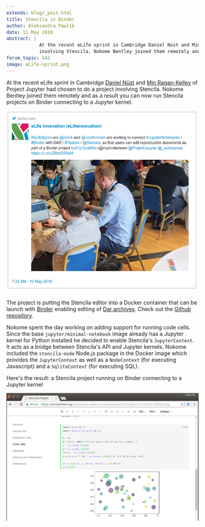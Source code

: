 ```yaml
---
extends: blog/_post.html
title: Stencila in Binder
author: Aleksandra Pawlik
date: 11 May 2018
abstract: |
            At the recent eLife sprint in Cambridge Daniel Nüst and Min Ragan-Kelley had chosen to do a project
            involving Stencila. Nokome Bentley joined them remotely and as a result  you can now run Stencila projects on Binder connecting to a Jupyter kernel.
forum_topic: 142
image: eLife-sprint.png
---
```


At the recent eLife sprint in Cambridge [Daniel Nüst](https://twitter.com/nordholmen) and [Min Ragan-Kelley](https://github.com/minrk) of Project Jupyter had chosen to do a project involving Stencila.
Nokome Bentley joined them remotely and as a result  you can now run Stencila projects on Binder connecting to a Jupyter kernel.

[![eLife Sprint](eLife-sprint.png)](https://twitter.com/eLifeInnovation/status/994583390895697920)

The project is putting the Stencila editor into a Docker container that can be launch with [Binder](mybinder.org) enabling editing of [Dar archives](https://github.com/substance/dar). Check out the [Github repository](https://github.com/minrk/jupyter-dar).

Nokome spent the day working on adding support for running code cells. Since the base `jupyter/minimal-notebook` image already has a Jupyter kernel for Python installed he decided to enable Stencila's `JupyterContext`. It acts as a bridge between Stencila's API and Jupyter kernels. Nokome included the `stencila-node` Node.js package in the Docker image which provides the `JupyterContext` as well as a `NodeContext` (for executing Javascript) and a `SqliteContext` (for executing SQL).

Here's the result: a Stencila project running on Binder connecting to a Jupyter kernel

[![Stencila in Binder](stencila-binder.png)](https://mybinder.org/v2/gh/nokome/jupyter-dar/add-stencila-host?urlpath=%2Fstencila%2F)
